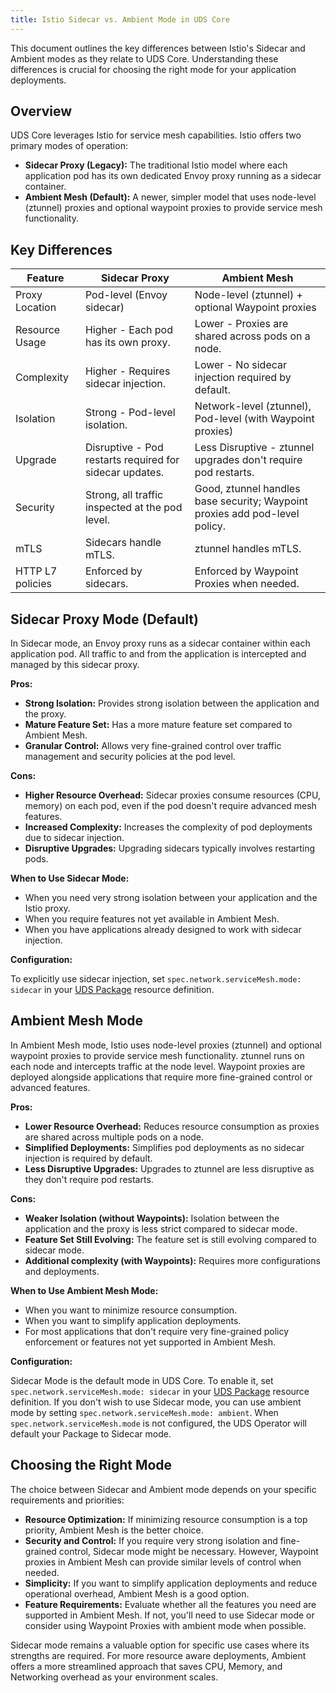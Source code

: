 ```yaml
---
title: Istio Sidecar vs. Ambient Mode in UDS Core
---
```


This document outlines the key differences between Istio's Sidecar and Ambient modes as they relate to UDS Core. Understanding these differences is crucial for choosing the right mode for your application deployments.

## Overview

UDS Core leverages Istio for service mesh capabilities. Istio offers two primary modes of operation:

*   **Sidecar Proxy (Legacy):** The traditional Istio model where each application pod has its own dedicated Envoy proxy running as a sidecar container.
*   **Ambient Mesh (Default):** A newer, simpler model that uses node-level (ztunnel) proxies and optional waypoint proxies to provide service mesh functionality.

## Key Differences

| Feature           | Sidecar Proxy                                      | Ambient Mesh                                                                 |
| ----------------- | -------------------------------------------------- | ---------------------------------------------------------------------------- |
| Proxy Location    | Pod-level (Envoy sidecar)                          | Node-level (ztunnel) + optional Waypoint proxies                             |
| Resource Usage    | Higher - Each pod has its own proxy.               | Lower - Proxies are shared across pods on a node.                            |
| Complexity        | Higher - Requires sidecar injection.              | Lower - No sidecar injection required by default.                             |
| Isolation         | Strong - Pod-level isolation.                      | Network-level (ztunnel), Pod-level (with Waypoint proxies)                  |
| Upgrade           | Disruptive - Pod restarts required for sidecar updates. | Less Disruptive - ztunnel upgrades don't require pod restarts.             |
| Security          | Strong, all traffic inspected at the pod level.   | Good, ztunnel handles base security; Waypoint proxies add pod-level policy. |
| mTLS              | Sidecars handle mTLS.                              | ztunnel handles mTLS.                                                        |
| HTTP L7 policies  | Enforced by sidecars.                              | Enforced by Waypoint Proxies when needed.                                   |

## Sidecar Proxy Mode (Default)

In Sidecar mode, an Envoy proxy runs as a sidecar container within each application pod. All traffic to and from the application is intercepted and managed by this sidecar proxy.

**Pros:**

*   **Strong Isolation:** Provides strong isolation between the application and the proxy.
*   **Mature Feature Set:** Has a more mature feature set compared to Ambient Mesh.
*   **Granular Control:** Allows very fine-grained control over traffic management and security policies at the pod level.

**Cons:**

*   **Higher Resource Overhead:** Sidecar proxies consume resources (CPU, memory) on each pod, even if the pod doesn't require advanced mesh features.
*   **Increased Complexity:** Increases the complexity of pod deployments due to sidecar injection.
*   **Disruptive Upgrades:** Upgrading sidecars typically involves restarting pods.

**When to Use Sidecar Mode:**

*   When you need very strong isolation between your application and the Istio proxy.
*   When you require features not yet available in Ambient Mesh.
*   When you have applications already designed to work with sidecar injection.

**Configuration:**

To explicitly use sidecar injection, set `spec.network.serviceMesh.mode: sidecar` in your [UDS Package](file:///Volumes/Macintosh%20HD/Users/noahb/projects/defenseunicorns/uds-core/docs/reference/configuration/UDS%20operator/package.md) resource definition.

## Ambient Mesh Mode

In Ambient Mesh mode, Istio uses node-level proxies (ztunnel) and optional waypoint proxies to provide service mesh functionality. ztunnel runs on each node and intercepts traffic at the node level. Waypoint proxies are deployed alongside applications that require more fine-grained control or advanced features.

**Pros:**

*   **Lower Resource Overhead:** Reduces resource consumption as proxies are shared across multiple pods on a node.
*   **Simplified Deployments:** Simplifies pod deployments as no sidecar injection is required by default.
*   **Less Disruptive Upgrades:** Upgrades to ztunnel are less disruptive as they don't require pod restarts.

**Cons:**

*   **Weaker Isolation (without Waypoints):** Isolation between the application and the proxy is less strict compared to sidecar mode.
*   **Feature Set Still Evolving:** The feature set is still evolving compared to sidecar mode.
*   **Additional complexity (with Waypoints):** Requires more configurations and deployments.

**When to Use Ambient Mesh Mode:**

*   When you want to minimize resource consumption.
*   When you want to simplify application deployments.
*   For most applications that don't require very fine-grained policy enforcement or features not yet supported in Ambient Mesh.

**Configuration:**

Sidecar Mode is the default mode in UDS Core. To enable it, set `spec.network.serviceMesh.mode: sidecar` in your [UDS Package](file:///Volumes/Macintosh%20HD/Users/noahb/projects/defenseunicorns/uds-core/docs/reference/configuration/UDS%20operator/package.md) resource definition. If you don't wish to use Sidecar mode, you can use ambient mode by setting `spec.network.serviceMesh.mode: ambient`. When `spec.network.serviceMesh.mode` is not configured, the UDS Operator will default your Package to Sidecar mode.

## Choosing the Right Mode

The choice between Sidecar and Ambient mode depends on your specific requirements and priorities:

*   **Resource Optimization:** If minimizing resource consumption is a top priority, Ambient Mesh is the better choice.
*   **Security and Control:** If you require very strong isolation and fine-grained control, Sidecar mode might be necessary. However, Waypoint proxies in Ambient Mesh can provide similar levels of control when needed.
*   **Simplicity:** If you want to simplify application deployments and reduce operational overhead, Ambient Mesh is a good option.
*   **Feature Requirements:** Evaluate whether all the features you need are supported in Ambient Mesh. If not, you'll need to use Sidecar mode or consider using Waypoint Proxies with ambient mode when possible.

Sidecar mode remains a valuable option for specific use cases where its strengths are required. For more resource aware deployments, Ambient offers a more streamlined approach that saves CPU, Memory, and Networking overhead as your environment scales.